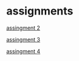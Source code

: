 # assignments
[assingment 2](https://github.com/lucatielemans/assignments/blob/master/assignment2.ipynb)

[assingment 3](https://github.com/lucatielemans/assignments/blob/master/assignment3.ipynb)

[assingment 4](https://github.com/lucatielemans/assignments/blob/master/assignment4.ipynb)

